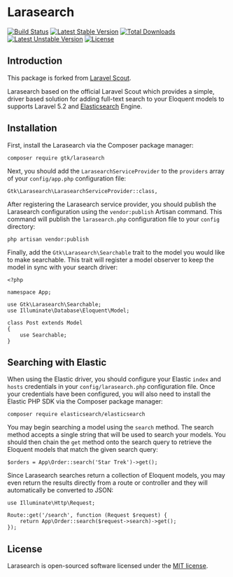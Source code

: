 # Larasearch

[![Build Status](https://travis-ci.org/cuonggt/larasearch.svg?branch=master)](https://travis-ci.org/cuonggt/larasearch)
[![Latest Stable Version](https://poser.pugx.org/gtk/larasearch/v/stable)](https://packagist.org/packages/gtk/larasearch)
[![Total Downloads](https://poser.pugx.org/gtk/larasearch/downloads)](https://packagist.org/packages/gtk/larasearch)
[![Latest Unstable Version](https://poser.pugx.org/gtk/larasearch/v/unstable)](https://packagist.org/packages/gtk/larasearch)
[![License](https://poser.pugx.org/gtk/larasearch/license)](https://packagist.org/packages/gtk/larasearch)

## Introduction

This package is forked from [Laravel Scout](https://github.com/laravel/scout).

Larasearch based on the official Laravel Scout which provides a simple, driver based solution for adding full-text search to your Eloquent models to supports Laravel 5.2 and [Elasticsearch](https://www.elastic.co/) Engine.

## Installation

First, install the Larasearch via the Composer package manager:

    composer require gtk/larasearch

Next, you should add the `LarasearchServiceProvider` to the `providers` array of your `config/app.php` configuration file:

    Gtk\Larasearch\LarasearchServiceProvider::class,

After registering the Larasearch service provider, you should publish the Larasearch configuration using the `vendor:publish` Artisan command. This command will publish the `larasearch.php` configuration file to your `config` directory:

    php artisan vendor:publish

Finally, add the `Gtk\Larasearch\Searchable` trait to the model you would like to make searchable. This trait will register a model observer to keep the model in sync with your search driver:

    <?php

    namespace App;

    use Gtk\Larasearch\Searchable;
    use Illuminate\Database\Eloquent\Model;

    class Post extends Model
    {
        use Searchable;
    }

## Searching with Elastic

When using the Elastic driver, you should configure your Elastic `index` and `hosts` credentials in your `config/larasearch.php` configuration file. Once your credentials have been configured, you will also need to install the Elastic PHP SDK via the Composer package manager:

    composer require elasticsearch/elasticsearch
    
You may begin searching a model using the `search` method. The search method accepts a single string that will be used to search your models. You should then chain the `get` method onto the search query to retrieve the Eloquent models that match the given search query:

    $orders = App\Order::search('Star Trek')->get();

Since Larasearch searches return a collection of Eloquent models, you may even return the results directly from a route or controller and they will automatically be converted to JSON:

    use Illuminate\Http\Request;

    Route::get('/search', function (Request $request) {
        return App\Order::search($request->search)->get();
    });

## License

Larasearch is open-sourced software licensed under the [MIT license](http://opensource.org/licenses/MIT).
